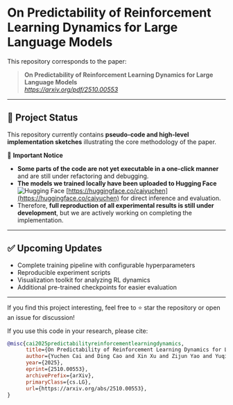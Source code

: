 # On Predictability of Reinforcement Learning Dynamics for Large Language Models

This repository corresponds to the paper:

> **On Predictability of Reinforcement Learning Dynamics for Large Language Models**  
> *https://arxiv.org/pdf/2510.00553*

---

## 📌 Project Status

This repository currently contains **pseudo-code and high-level implementation sketches** illustrating the core methodology of the paper.

🚧 **Important Notice**

- **Some parts of the code are not yet executable in a one-click manner** and are still under refactoring and debugging.  
- **The models we trained locally have been uploaded to Hugging Face**  
  ![Hugging Face](https://huggingface.co/front/assets/huggingface_logo.svg) [https://huggingface.co/caiyuchen](https://huggingface.co/caiyuchen)
  for direct inference and evaluation.  
- Therefore, **full reproduction of all experimental results is still under development**, but we are actively working on completing the implementation.

---

## ✅ Upcoming Updates

- Complete training pipeline with configurable hyperparameters  
- Reproducible experiment scripts  
- Visualization toolkit for analyzing RL dynamics  
- Additional pre-trained checkpoints for easier evaluation

---

If you find this project interesting, feel free to ⭐ star the repository or open an issue for discussion!


If you use this code in your research, please cite:

```bibtex
@misc{cai2025predictabilityreinforcementlearningdynamics,
      title={On Predictability of Reinforcement Learning Dynamics for Large Language Models}, 
      author={Yuchen Cai and Ding Cao and Xin Xu and Zijun Yao and Yuqing Huang and Zhenyu Tan and Benyi Zhang and Guiquan Liu and Junfeng Fang},
      year={2025},
      eprint={2510.00553},
      archivePrefix={arXiv},
      primaryClass={cs.LG},
      url={https://arxiv.org/abs/2510.00553}, 
}

